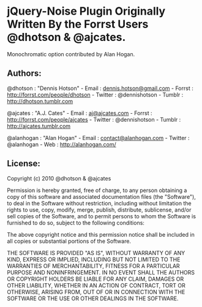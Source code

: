 jQuery-Noise Plugin Originally Written By the Forrst Users @dhotson & @ajcates. 
===============================================================================

Monochromatic option contributed by Alan Hogan.

Authors:
--------

@dhotson
:	"Dennis Hotson"
	- Email
	:	dennis.hotson@gmail.com
	- Forrst
	:	http://forrst.com/people/dhotson
	- Twitter
	:	@dennishotson
	- Tumblr
	:	http://dhotson.tumblr.com
	
@ajcates
:	"A.J. Cates"
	- Email
	:	aj@ajcates.com
	- Forrst
	:	http://forrst.com/people/ajcates
	- Twitter
	:	@dennishotson
	- Tumblr
	:	http://ajcates.tumblr.com
	
@alanhogan
:	"Alan Hogan"
	- Email
	:	contact@alanhogan.com
	- Twitter
	:	@alanhogan
	- Web
	:	http://alanhogan.com/
	

License:
--------

Copyright (c) 2010 @dhotson & @ajcates

Permission is hereby granted, free of charge, to any person obtaining a copy
of this software and associated documentation files (the "Software"), to deal
in the Software without restriction, including without limitation the rights
to use, copy, modify, merge, publish, distribute, sublicense, and/or sell
copies of the Software, and to permit persons to whom the Software is
furnished to do so, subject to the following conditions:

The above copyright notice and this permission notice shall be included in
all copies or substantial portions of the Software.

THE SOFTWARE IS PROVIDED "AS IS", WITHOUT WARRANTY OF ANY KIND, EXPRESS OR
IMPLIED, INCLUDING BUT NOT LIMITED TO THE WARRANTIES OF MERCHANTABILITY,
FITNESS FOR A PARTICULAR PURPOSE AND NONINFRINGEMENT. IN NO EVENT SHALL THE
AUTHORS OR COPYRIGHT HOLDERS BE LIABLE FOR ANY CLAIM, DAMAGES OR OTHER
LIABILITY, WHETHER IN AN ACTION OF CONTRACT, TORT OR OTHERWISE, ARISING FROM,
OUT OF OR IN CONNECTION WITH THE SOFTWARE OR THE USE OR OTHER DEALINGS IN
THE SOFTWARE.